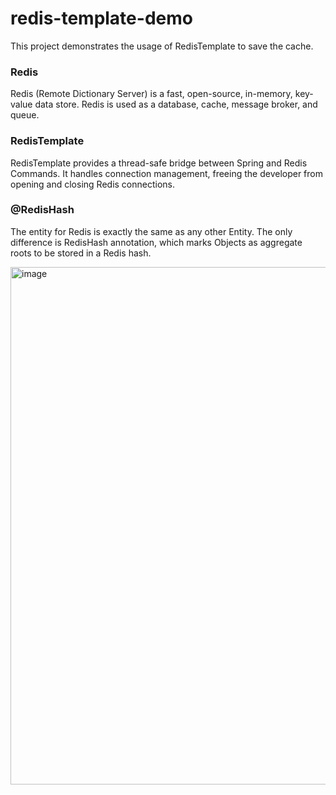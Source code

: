 # redis-template-demo
This project demonstrates the usage of RedisTemplate to save the cache.

### Redis
Redis (Remote Dictionary Server) is a fast, open-source, in-memory, key-value data store. Redis is used as a database, cache, message broker, and queue.

### RedisTemplate 
RedisTemplate provides a thread-safe bridge between Spring and Redis Commands. It handles connection management, freeing the developer from opening and closing Redis connections.


### @RedisHash

The entity for Redis is exactly the same as any other Entity. The only difference is RedisHash annotation, which marks Objects as aggregate roots to be stored in a Redis hash. 

<img width="828" alt="image" src="https://github.com/rakesh-thawait/redis-template-demo/assets/43513528/7537fecb-bf96-421b-ab13-05cc519096ad">
